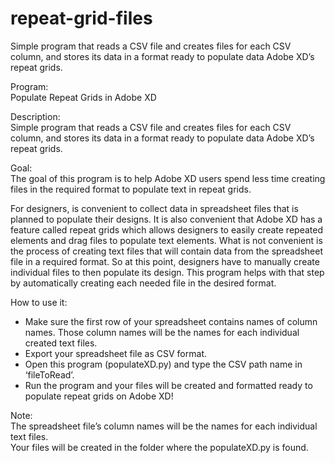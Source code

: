 # repeat-grid-files
Simple program that reads a CSV file and creates files for each CSV column, and stores its data in a format ready to populate data Adobe XD’s repeat grids.

Program:<br>
Populate Repeat Grids in Adobe XD

Description:<br>
Simple program that reads a CSV file and creates files for each CSV column, and stores its data in a format ready to populate data Adobe XD’s repeat grids.

Goal:<br>
The goal of this program is to help Adobe XD users spend less time creating files in the required format to populate text in repeat grids.

For designers, is convenient to collect data in spreadsheet files that is planned to populate their designs. It is also convenient that Adobe XD has a feature called repeat grids which allows designers to easily create repeated elements and drag files to populate text elements. What is not convenient is the process of creating text files that will contain data from the spreadsheet file in a required format. So at this point, designers have to manually create individual files to then populate its design. This program helps with that step by automatically creating each needed file in the desired format. 

How to use it:
- Make sure the first row of your spreadsheet contains names of column names.
  Those column names will be the names for each individual created text files.
- Export your spreadsheet file as CSV format.
- Open this program (populateXD.py) and type the CSV path name in ‘fileToRead’.
- Run the program and your files will be created and formatted ready to populate repeat grids on Adobe XD!

Note: <br>
The spreadsheet file’s column names will be the names for each individual text files.<br>
Your files will be created in the folder where the populateXD.py is found.<br>
